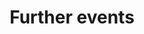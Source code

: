 ---
title: Further events
parent: events
order: 2
sections:

  - file: 24hours
    layout: text     

  - file: 24hours-impressions
    layout: cards     

  - file: webinar
    layout: text     
  
---
